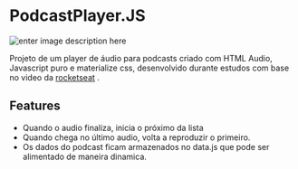 # PodcastPlayer.JS
![enter image description here](https://i.imgur.com/tJsaZ55.png?1)

Projeto de um player de áudio para podcasts criado com  HTML Audio, Javascript puro e materialize css, desenvolvido durante estudos com base no video da  [rocketseat](https://youtu.be/vqrjFnq3-uo) .
## Features

 - Quando o audio finaliza, inicia o próximo da lista
 - Quando chega no último audio, volta a reproduzir o primeiro.
 - Os dados do podcast ficam armazenados no data.js que pode ser alimentado de maneira dinamica.
